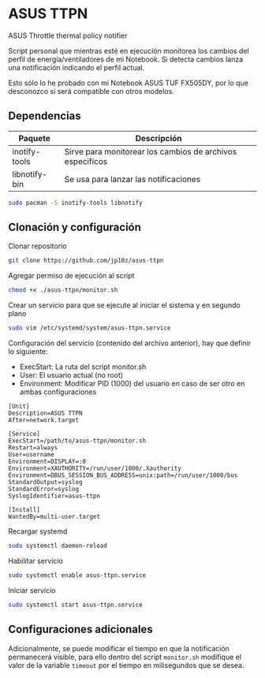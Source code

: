 # ASUS TTPN

ASUS Throttle thermal policy notifier

Script personal que mientras esté en ejecución monitorea los cambios del perfil de energía/ventiladores de mi Notebook. Si detecta cambios lanza una notificación indicando el perfil actual.

Esto sólo lo he probado con mi Notebook ASUS TUF FX505DY, por lo que desconozco si será compatible con otros modelos.

## Dependencias

|Paquete|Descripción|
|-|-|
|inotify-tools|Sirve para monitorear los cambios de archivos especificos|
|libnotify-bin|Se usa para lanzar las notificaciones|

```bash
sudo pacman -S inotify-tools libnotify
```

## Clonación y configuración

Clonar repositorio

```bash
git clone https://github.com/jp10z/asus-ttpn
```

Agregar permiso de ejecución al script

```bash
chmod +x ./asus-ttpn/monitor.sh
```

Crear un servicio para que se ejecute al iniciar el sistema y en segundo plano

```bash
sudo vim /etc/systemd/system/asus-ttpn.service
```

Configuración del servicio (contenido del archivo anterior), hay que definir lo siguiente:

- ExecStart: La ruta del script monitor.sh
- User: El usuario actual (no root)
- Environment: Modificar PID (1000) del usuario en caso de ser otro en ambas configuraciones

```
[Unit]
Description=ASUS TTPN
After=network.target

[Service]
ExecStart=/path/to/asus-ttpn/monitor.sh
Restart=always
User=username
Environment=DISPLAY=:0
Environment=XAUTHORITY=/run/user/1000/.Xauthority
Environment=DBUS_SESSION_BUS_ADDRESS=unix:path=/run/user/1000/bus
StandardOutput=syslog
StandardError=syslog
SyslogIdentifier=asus-ttpn

[Install]
WantedBy=multi-user.target
```

Recargar systemd

```bash
sudo systemctl daemon-reload
```

Habilitar servicio

```bash
sudo systemctl enable asus-ttpn.service
```

Iniciar servicio

```bash
sudo systemctl start asus-ttpn.service
```

## Configuraciones adicionales

Adicionalmente, se puede modificar el tiempo en que la notificación permanecerá visible, para ello dentro del script `monitor.sh` modifique el valor de la variable `timeout` por el tiempo en milisegundos que se desea.